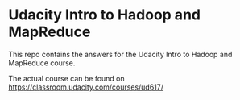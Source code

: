 # Udacity Intro to Hadoop and MapReduce
This repo contains the answers for the Udacity Intro to Hadoop and MapReduce course.

The actual course can be found on https://classroom.udacity.com/courses/ud617/
